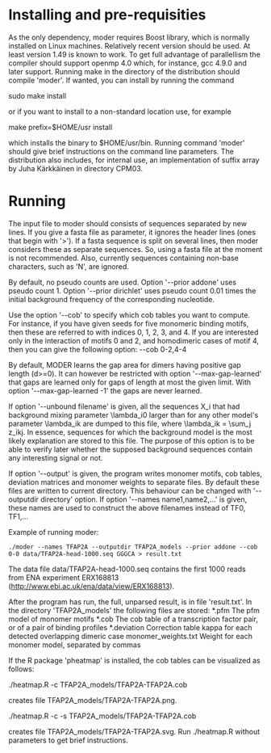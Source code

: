 Installing and pre-requisities
==============================

As the only dependency, moder requires Boost library, which is normally installed on Linux machines. Relatively recent version
should be used. At least version 1.49 is known to work.
To get full advantage of parallellism the compiler should support openmp 4.0 which, for instance, gcc 4.9.0 and later support.
Running make in the directory of the distribution should compile 'moder'.
If wanted, you can install by running the command

   sudo make install

or if you want to install to a non-standard location use, for example

   make prefix=$HOME/usr install

which installs the binary to $HOME/usr/bin.
Running command 'moder' should give brief instructions on the command line parameters.
The distribution also includes, for internal use, an implementation of suffix array by Juha Kärkkäinen in directory CPM03.

Running
=======

The input file to moder should consists of sequences separated by new lines. If you give a fasta file as
parameter, it ignores the header lines (ones that begin with '>'). If a fasta sequence is split on
several lines, then moder considers these as separate sequences. So, using a fasta file at the moment
is not recommended. Also, currently sequences containing non-base characters, such as 'N', are ignored.

By default, no pseudo counts are used. Option '--prior addone' uses pseudo count 1. Option
'--prior dirichlet' uses pseudo count 0.01 times the initial background frequency of the corresponding nucleotide.

Use the option '--cob' to specify which cob tables you want to compute. For instance, if you have given
seeds for five monomeric binding motifs, then these are referred to with indices 0, 1, 2, 3, and 4.
If you are interested only in the interaction of motifs 0 and 2, and homodimeric cases of motif 4, then
you can give the following option:
    --cob 0-2,4-4

By default, MODER learns the gap area for dimers having positive gap length (d>=0). It
can however be restricted with option '--max-gap-learned' that gaps are learned only
for gaps of length at most the given limit. With option '--max-gap-learned -1'
the gaps are never learned.

If option '--unbound filename' is given, all the sequences X_i that had background mixing parameter \lambda_i0 larger
than for any other model's parameter \lambda_ik are dumped to this file, where \lambda_ik = \sum_j z_ikj. In essence, sequences for which the background
model is the most likely explanation are stored to this file. The purpose of this option is to be able to verify
later whether the supposed background sequences contain any interesting signal or not.

If option '--output' is given, the program writes monomer motifs, cob tables, deviation matrices and monomer weights to separate files.
By default these files are written to current directory. This behaviour can be changed with '--outputdir directory' option.
If option '--names name1,name2,...' is given, these names are used to construct the above filenames instead of TF0, TF1,...

Example of running moder:

	./moder --names TFAP2A --outputdir TFAP2A_models --prior addone --cob 0-0 data/TFAP2A-head-1000.seq GGGCA > result.txt

The data file data/TFAP2A-head-1000.seq contains the first 1000 reads from ENA experiment ERX168813 (http://www.ebi.ac.uk/ena/data/view/ERX168813).

After the program has run, the full, unparsed result, is in file 'result.txt'.
In the directory 'TFAP2A_models' the following files are stored:
   *.pfm	 	 The pfm model of monomer motifs
   *.cob	     	 The cob table of a transcription factor pair, or of a pair of binding profiles
   *.deviation	     	 Correction table kappa for each detected overlapping dimeric case
   monomer_weights.txt	 Weight for each monomer model, separated by commas

If the R package 'pheatmap' is installed, the cob tables can be visualized as follows:

   ./heatmap.R -c TFAP2A_models/TFAP2A-TFAP2A.cob

creates file TFAP2A_models/TFAP2A-TFAP2A.png.

   ./heatmap.R -c -s TFAP2A_models/TFAP2A-TFAP2A.cob
	
creates file TFAP2A_models/TFAP2A-TFAP2A.svg.
Run ./heatmap.R without parameters to get brief instructions.
